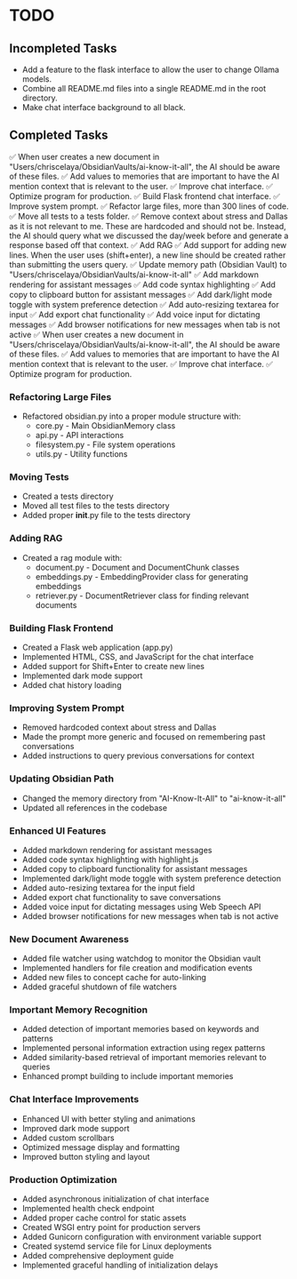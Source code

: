# TODO

## Incompleted Tasks

- Add a feature to the flask interface to allow the user to change Ollama models.
- Combine all README.md files into a single README.md in the root directory.
- Make chat interface background to all black.

## Completed Tasks

✅ When user creates a new document in "Users/chriscelaya/ObsidianVaults/ai-know-it-all", the AI should be aware of these files.
✅ Add values to memories that are important to have the AI mention context that is relevant to the user.
✅ Improve chat interface.
✅ Optimize program for production.
✅ Build Flask frontend chat interface.
✅ Improve system prompt.
✅ Refactor large files, more than 300 lines of code.
✅ Move all tests to a tests folder.
✅ Remove context about stress and Dallas as it is not relevant to me. These are hardcoded and should not be. Instead, the AI should query what we discussed the day/week before and generate a response based off that context.
✅ Add RAG
✅ Add support for adding new lines. When the user uses (shift+enter), a new line should be created rather than submitting the users query.
✅ Update memory path (Obsidian Vault) to "Users/chriscelaya/ObsidianVaults/ai-know-it-all"
✅ Add markdown rendering for assistant messages
✅ Add code syntax highlighting
✅ Add copy to clipboard button for assistant messages
✅ Add dark/light mode toggle with system preference detection
✅ Add auto-resizing textarea for input
✅ Add export chat functionality
✅ Add voice input for dictating messages
✅ Add browser notifications for new messages when tab is not active
✅ When user creates a new document in "Users/chriscelaya/ObsidianVaults/ai-know-it-all", the AI should be aware of these files.
✅ Add values to memories that are important to have the AI mention context that is relevant to the user.
✅ Improve chat interface.
✅ Optimize program for production.

### Refactoring Large Files
- Refactored obsidian.py into a proper module structure with:
  - core.py - Main ObsidianMemory class
  - api.py - API interactions
  - filesystem.py - File system operations
  - utils.py - Utility functions

### Moving Tests
- Created a tests directory
- Moved all test files to the tests directory
- Added proper __init__.py file to the tests directory

### Adding RAG
- Created a rag module with:
  - document.py - Document and DocumentChunk classes
  - embeddings.py - EmbeddingProvider class for generating embeddings
  - retriever.py - DocumentRetriever class for finding relevant documents

### Building Flask Frontend
- Created a Flask web application (app.py)
- Implemented HTML, CSS, and JavaScript for the chat interface
- Added support for Shift+Enter to create new lines
- Implemented dark mode support
- Added chat history loading

### Improving System Prompt
- Removed hardcoded context about stress and Dallas
- Made the prompt more generic and focused on remembering past conversations
- Added instructions to query previous conversations for context

### Updating Obsidian Path
- Changed the memory directory from "AI-Know-It-All" to "ai-know-it-all"
- Updated all references in the codebase

### Enhanced UI Features
- Added markdown rendering for assistant messages
- Added code syntax highlighting with highlight.js
- Added copy to clipboard functionality for assistant messages
- Implemented dark/light mode toggle with system preference detection
- Added auto-resizing textarea for the input field
- Added export chat functionality to save conversations
- Added voice input for dictating messages using Web Speech API
- Added browser notifications for new messages when tab is not active

### New Document Awareness
- Added file watcher using watchdog to monitor the Obsidian vault
- Implemented handlers for file creation and modification events
- Added new files to concept cache for auto-linking
- Added graceful shutdown of file watchers

### Important Memory Recognition
- Added detection of important memories based on keywords and patterns
- Implemented personal information extraction using regex patterns
- Added similarity-based retrieval of important memories relevant to queries
- Enhanced prompt building to include important memories

### Chat Interface Improvements
- Enhanced UI with better styling and animations
- Improved dark mode support
- Added custom scrollbars
- Optimized message display and formatting
- Improved button styling and layout

### Production Optimization
- Added asynchronous initialization of chat interface
- Implemented health check endpoint
- Added proper cache control for static assets
- Created WSGI entry point for production servers
- Added Gunicorn configuration with environment variable support
- Created systemd service file for Linux deployments
- Added comprehensive deployment guide
- Implemented graceful handling of initialization delays